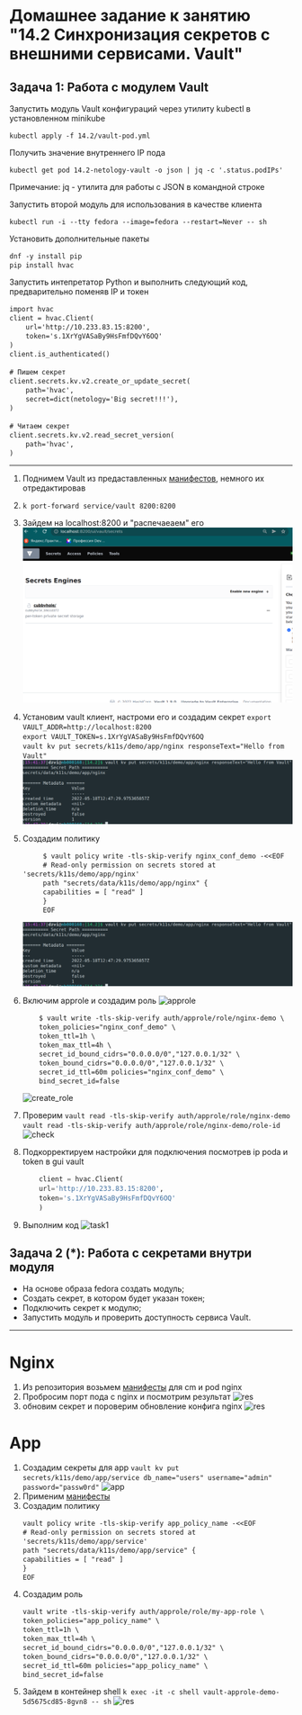 # Домашнее задание к занятию "14.2 Синхронизация секретов с внешними сервисами. Vault"

## Задача 1: Работа с модулем Vault

Запустить модуль Vault конфигураций через утилиту kubectl в установленном minikube

```
kubectl apply -f 14.2/vault-pod.yml
```

Получить значение внутреннего IP пода

```
kubectl get pod 14.2-netology-vault -o json | jq -c '.status.podIPs'
```

Примечание: jq - утилита для работы с JSON в командной строке

Запустить второй модуль для использования в качестве клиента

```
kubectl run -i --tty fedora --image=fedora --restart=Never -- sh
```

Установить дополнительные пакеты

```
dnf -y install pip
pip install hvac
```

Запустить интепретатор Python и выполнить следующий код, предварительно
поменяв IP и токен

```
import hvac
client = hvac.Client(
    url='http://10.233.83.15:8200',
    token='s.1XrYgVASaBy9HsFmfDQvY6OQ'
)
client.is_authenticated()

# Пишем секрет
client.secrets.kv.v2.create_or_update_secret(
    path='hvac',
    secret=dict(netology='Big secret!!!'),
)

# Читаем секрет
client.secrets.kv.v2.read_secret_version(
    path='hvac',
)
```
---
1. Поднимем Vault из предаставленных [манифестов](vault.yaml), немного их отредактировав
2. `k port-forward service/vault 8200:8200`
3. Зайдем на localhost:8200 и "распечаеаем" его
   ![unseal](img/unseal.png)
4. Установим vault клиент, настроми его и создадим секрет
    `export VAULT_ADDR=http://localhost:8200`  
    `export VAULT_TOKEN=s.1XrYgVASaBy9HsFmfDQvY6OQ`  
    `vault kv put secrets/k11s/demo/app/nginx responseText="Hello from Vault"`  
    ![secret](img/create_sec.png)
5. Создадим политику
   ```shell
        $ vault policy write -tls-skip-verify nginx_conf_demo -<<EOF
        # Read-only permission on secrets stored at 'secrets/k11s/demo/app/nginx'
        path "secrets/data/k11s/demo/app/nginx" {
        capabilities = [ "read" ]
        }
        EOF

    ```

    ![create_pol](img/create_sec.png)
6. Включим approle и создадим роль
    ![approle](img/approle.png)  

    ```shell
        $ vault write -tls-skip-verify auth/approle/role/nginx-demo \
        token_policies="nginx_conf_demo" \
        token_ttl=1h \
        token_max_ttl=4h \
        secret_id_bound_cidrs="0.0.0.0/0","127.0.0.1/32" \
        token_bound_cidrs="0.0.0.0/0","127.0.0.1/32" \
        secret_id_ttl=60m policies="nginx_conf_demo" \
        bind_secret_id=false

    ```
    ![create_role](img/create_role.png) 
7. Проверим 
    `vault read -tls-skip-verify auth/approle/role/nginx-demo`  
    `vault read -tls-skip-verify auth/approle/role/nginx-demo/role-id`  
    ![check](img/check.png)

8. Подкорректируем настройки для подключения посмотрев ip poda и token в gui vault
    ```python
        client = hvac.Client(
        url='http://10.233.83.15:8200', 
        token='s.1XrYgVASaBy9HsFmfDQvY6OQ'
        )
    ```
9. Выполним код
    ![task1](img/task1.png)

## Задача 2 (*): Работа с секретами внутри модуля

* На основе образа fedora создать модуль;
* Создать секрет, в котором будет указан токен;
* Подключить секрет к модулю;
* Запустить модуль и проверить доступность сервиса Vault.
  
---
# Nginx
1. Из репозитория возьмем [манифесты](nginx.yaml) для cm и pod nginx
2. Пробросим порт пода с nginx и посмотрим результат
    ![res](img/result.png)  
3. обновим секрет и пороверим обновление конфига nginx
    ![res](img/res2.png)
# App
1. Создадим секреты для app
    `vault kv put secrets/k11s/demo/app/service db_name="users" username="admin" password="passw0rd"`
    ![app](img/app_sec.png)
2. Применим [манифесты](app.yaml)
3. Создадим политику
    ```shell
    vault policy write -tls-skip-verify app_policy_name -<<EOF
    # Read-only permission on secrets stored at 'secrets/k11s/demo/app/service'
    path "secrets/data/k11s/demo/app/service" {
    capabilities = [ "read" ]
    }
    EOF

    ```
4. Создадим роль
    ```shell
    vault write -tls-skip-verify auth/approle/role/my-app-role \
    token_policies="app_policy_name" \
    token_ttl=1h \
    token_max_ttl=4h \
    secret_id_bound_cidrs="0.0.0.0/0","127.0.0.1/32" \
    token_bound_cidrs="0.0.0.0/0","127.0.0.1/32" \
    secret_id_ttl=60m policies="app_policy_name" \
    bind_secret_id=false

    ```
5. Зайдем в контейнер shell
    `k exec -it -c shell vault-approle-demo-5d5675cd85-8gvn8 -- sh`
    ![res](img/app_res.png)